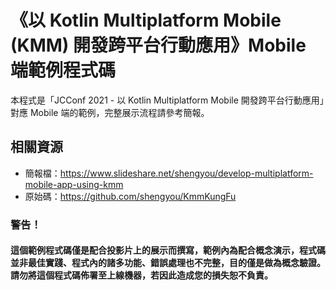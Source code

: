 # 《以 Kotlin Multiplatform Mobile (KMM) 開發跨平台行動應用》Mobile 端範例程式碼

本程式是「JCConf 2021 - 以 Kotlin Multiplatform Mobile 開發跨平台行動應用」對應 Mobile 端的範例，完整展示流程請參考簡報。

## 相關資源

* 簡報檔：https://www.slideshare.net/shengyou/develop-multiplatform-mobile-app-using-kmm
* 原始碼：https://github.com/shengyou/KmmKungFu

### 警告！

#### 這個範例程式碼僅是配合投影片上的展示而撰寫，範例內為配合概念演示，程式碼並非最佳實踐、程式內的諸多功能、錯誤處理也不完整，目的僅是做為概念驗證。請勿將這個程式碼佈署至上線機器，若因此造成您的損失恕不負責。
